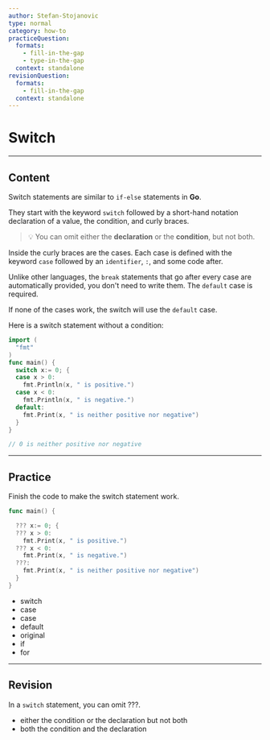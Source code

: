 ```yaml
---
author: Stefan-Stojanovic
type: normal
category: how-to
practiceQuestion:
  formats:
    - fill-in-the-gap
    - type-in-the-gap
  context: standalone
revisionQuestion:
  formats:
    - fill-in-the-gap
  context: standalone
---
```


# Switch


---

## Content

Switch statements are similar to `if-else` statements in **Go**. 

They start with the keyword `switch` followed by a short-hand notation declaration of a value, the condition, and curly braces.

> 💡 You can omit either the **declaration** or the **condition**, but not both.

Inside the curly braces are the cases. Each case is defined with the keyword `case` followed by an `identifier`, `:`, and some code after.

Unlike other languages, the `break` statements that go after every case are automatically provided, you don't need to write them. The `default` case is required.

If none of the cases work, the switch will use the `default` case.

Here is a switch statement without a condition:

```go
import (
  "fmt"
)
func main() {
  switch x:= 0; {
  case x > 0:
    fmt.Println(x, " is positive.")
  case x < 0:
    fmt.Println(x, " is negative.")
  default: 
    fmt.Print(x, " is neither positive nor negative")
  }
}

// 0 is neither positive nor negative
```


---

## Practice

Finish the code to make the switch statement work.

```go
func main() {

  ??? x:= 0; {
  ??? x > 0:
    fmt.Print(x, " is positive.")
  ??? x < 0:
    fmt.Print(x, " is negative.")
  ???: 
    fmt.Print(x, " is neither positive nor negative")
  }
}
```

- switch
- case
- case
- default
- original
- if
- for


---

## Revision

In a `switch` statement, you can omit ???.

- either the condition or the declaration but not both
- both the condition and the declaration

